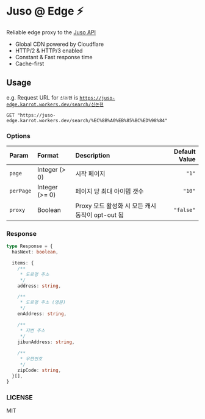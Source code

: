 # Juso @ Edge ⚡

Reliable edge proxy to the [Juso API](https://www.juso.go.kr/addrlink/devAddrLinkRequestGuide.do?menu=roadApi)

- Global CDN powered by Cloudflare
- HTTP/2 & HTTP/3 enabled
- Constant & Fast response time
- Cache-first

## Usage

e.g. Request URL for `신논현` is [`https://juso-edge.karrot.workers.dev/search/신논현`](https://juso-edge.karrot.workers.dev/search/신논현)

```http
GET "https://juso-edge.karrot.workers.dev/search/%EC%8B%A0%EB%85%BC%ED%98%84"
```

### Options

| Param     | Format         | Description                                      | Default Value    |
| :-------- | :------------- | :----------------------------------------------- | ---------------: |
| `page`    | Integer (>  0) | 시작 페이지                                      |            `"1"` |
| `perPage` | Integer (>= 0) | 페이지 당 최대 아이템 갯수                       |           `"10"` |
| `proxy`   | Boolean        | Proxy 모드 활성화 시 모든 캐시 동작이 opt-out 됨 |        `"false"` |

### Response

```ts
type Response = {
  hasNext: boolean,

  items: {
    /**
     * 도로명 주소
     */
    address: string,

    /**
     * 도로명 주소 (영문)
     */
    enAddress: string,

    /**
     * 지번 주소
     */
    jibunAddress: string,
    
    /**
     * 우편번호
     */
    zipCode: string,
  }[],
}
```

### LICENSE

MIT
